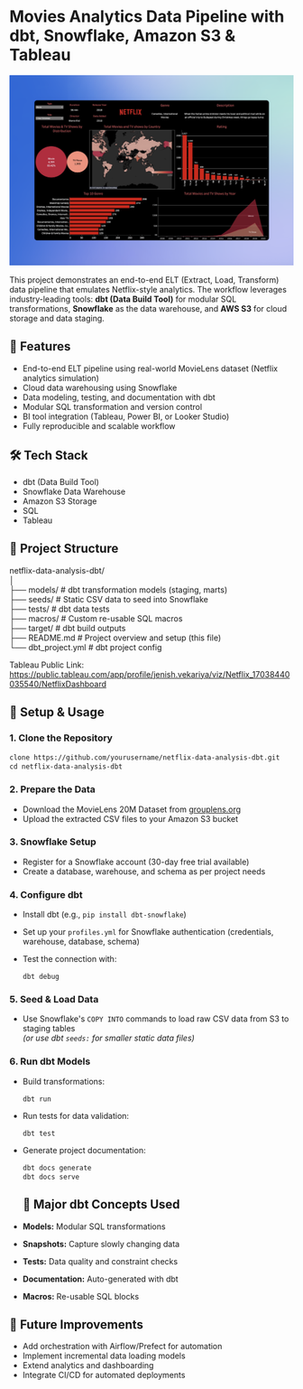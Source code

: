 # Movies Analytics Data Pipeline with dbt, Snowflake, Amazon S3 & Tableau

<p align="center" width="100%">
  <img src='https://github.com/jenish112/Movies_DBT/blob/main/Tableau%20Screenshot.png' width='700'/> 
</p>

This project demonstrates an end-to-end ELT (Extract, Load, Transform) data pipeline that emulates Netflix-style analytics. The workflow leverages industry-leading tools: **dbt (Data Build Tool)** for modular SQL transformations, **Snowflake** as the data warehouse, and **AWS S3** for cloud storage and data staging.

## 🚀 Features

- End-to-end ELT pipeline using real-world MovieLens dataset (Netflix analytics simulation)
- Cloud data warehousing using Snowflake
- Data modeling, testing, and documentation with dbt
- Modular SQL transformation and version control
- BI tool integration (Tableau, Power BI, or Looker Studio)
- Fully reproducible and scalable workflow

## 🛠️ Tech Stack

- dbt (Data Build Tool)
- Snowflake Data Warehouse
- Amazon S3 Storage
- SQL
- Tableau
  
## 📁 Project Structure
netflix-data-analysis-dbt/<br/>
│<br/>
├── models/ # dbt transformation models (staging, marts)<br/>
├── seeds/ # Static CSV data to seed into Snowflake<br/>
├── tests/ # dbt data tests<br/>
├── macros/ # Custom re-usable SQL macros<br/>
├── target/ # dbt build outputs<br/>
├── README.md # Project overview and setup (this file)<br/>
└── dbt_project.yml # dbt project config<br/>

Tableau Public Link: https://public.tableau.com/app/profile/jenish.vekariya/viz/Netflix_17038440035540/NetflixDashboard

## 🏁 Setup & Usage

### 1. Clone the Repository

    clone https://github.com/yourusername/netflix-data-analysis-dbt.git
    cd netflix-data-analysis-dbt


### 2. Prepare the Data

- Download the MovieLens 20M Dataset from [grouplens.org](https://grouplens.org/datasets/movielens/20m/)
- Upload the extracted CSV files to your Amazon S3 bucket

### 3. Snowflake Setup

- Register for a Snowflake account (30-day free trial available)
- Create a database, warehouse, and schema as per project needs

### 4. Configure dbt

- Install dbt (e.g., `pip install dbt-snowflake`)
- Set up your `profiles.yml` for Snowflake authentication (credentials, warehouse, database, schema)
- Test the connection with:

      dbt debug

### 5. Seed & Load Data

- Use Snowflake's `COPY INTO` commands to load raw CSV data from S3 to staging tables  
_(or use dbt `seeds:` for smaller static data files)_

### 6. Run dbt Models

- Build transformations:

      dbt run

- Run tests for data validation:

      dbt test

- Generate project documentation:

      dbt docs generate
      dbt docs serve

  ## 📝 Major dbt Concepts Used

- **Models:** Modular SQL transformations
- **Snapshots:** Capture slowly changing data
- **Tests:** Data quality and constraint checks
- **Documentation:** Auto-generated with dbt
- **Macros:** Re-usable SQL blocks

## 🧩 Future Improvements

- Add orchestration with Airflow/Prefect for automation
- Implement incremental data loading models
- Extend analytics and dashboarding
- Integrate CI/CD for automated deployments


  






